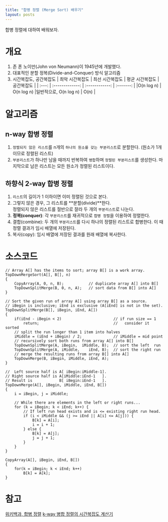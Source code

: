 ```yaml
---
title: "합병 정렬 (Merge Sort) 배우기"
layout: posts
---
```


합병 정렬에 대하여 배워보자.

# 개요
1. 존 폰 노이만(John von Neumann)이 1945년에 개발했다.
1. 대표적인 분할 정복(Divide-and-Conquer) 방식 알고리즘
1. 시간복잡도, 공간복잡도
| 최악 시간복잡도 | 최선 시간복잡도 | 평균 시간복잡도 | 공간복잡도 |
| :---:			| :-------------: | :------------: | :-------: |
|O(n log n)		|	O(n log n)		|일반적으로, O(n log n) | 	O(n)	|

# 알고리즘

## n-way 합병 정렬
1. `정렬되지 않은 리스트`를 n개의 `하나의 원소를 갖는 부분리스트`로 분할한다. (원소가 1개이므로 정렬된 리스트)
1. `부분리스트`가 하나만 남을 때까지 반복하여 `병합`하며 `정렬된 부분리스트`를 생성한다. 마지막으로 남은 리스트는 모든 원소가 정렬된 리스트이다.

## 하향식 2-way 합병 정렬
1. `리스트`의 길이가 1 이하이면 이미 정렬된 것으로 본다.
1. 그렇지 않은 경우, 그 리스트를 **분할(divide)**한다.<br>정렬되지 않은 리스트를 절반으로 잘라 두 개의 `부분리스트`로 나눈다.
1. **정복(conquer)**: 각 `부분리스트`를 재귀적으로 `합병 정렬`을 이용하여 정렬한다.
1. 결합(combine): 두 개의 `부분리스트`를 다시 하나의 정렬된 리스트로 합병한다. 이 때 정렬 결과가 임시 배열에 저장된다.
1. 복사(copy): 임시 배열에 저장된 결과를 원래 배열에 복사한다.

# 소스코드

```
// Array A[] has the items to sort; array B[] is a work array.
TopDownMergeSort(A[], B[], n)
{
    CopyArray(A, 0, n, B);           // duplicate array A[] into B[]
    TopDownSplitMerge(B, 0, n, A);   // sort data from B[] into A[]
}

// Sort the given run of array A[] using array B[] as a source.
// iBegin is inclusive; iEnd is exclusive (A[iEnd] is not in the set).
TopDownSplitMerge(B[], iBegin, iEnd, A[])
{
    if(iEnd - iBegin < 2)                       // if run size == 1
        return;                                 //   consider it sorted
    // split the run longer than 1 item into halves
    iMiddle = (iEnd + iBegin) / 2;              // iMiddle = mid point
    // recursively sort both runs from array A[] into B[]
    TopDownSplitMerge(A, iBegin,  iMiddle, B);  // sort the left  run
    TopDownSplitMerge(A, iMiddle,    iEnd, B);  // sort the right run
    // merge the resulting runs from array B[] into A[]
    TopDownMerge(B, iBegin, iMiddle, iEnd, A);
}

//  Left source half is A[ iBegin:iMiddle-1].
// Right source half is A[iMiddle:iEnd-1   ].
// Result is            B[ iBegin:iEnd-1   ].
TopDownMerge(A[], iBegin, iMiddle, iEnd, B[])
{
    i = iBegin, j = iMiddle;

    // While there are elements in the left or right runs...
    for (k = iBegin; k < iEnd; k++) {
        // If left run head exists and is <= existing right run head.
        if (i < iMiddle && (j >= iEnd || A[i] <= A[j])) {
            B[k] = A[i];
            i = i + 1;
        } else {
            B[k] = A[j];
            j = j + 1;
        }
    }
}

CopyArray(A[], iBegin, iEnd, B[])
{
    for(k = iBegin; k < iEnd; k++)
        B[k] = A[k];
}
```

# 참고
[위키백과, 합병 정렬](https://ko.wikipedia.org/wiki/%ED%95%A9%EB%B3%91_%EC%A0%95%EB%A0%AC)
[k-way 병합 정렬의 시간복잡도 계산기](https://pro-programmer.tistory.com/entry/kway-Merge-Sort%ED%95%A9%EB%B3%91-%EC%A0%95%EB%A0%AC%EC%9D%98-%EC%8B%9C%EA%B0%84%EB%B3%B5%EC%9E%A1%EB%8F%84-%EA%B3%84%EC%82%B0%ED%95%98%EA%B8%B0)